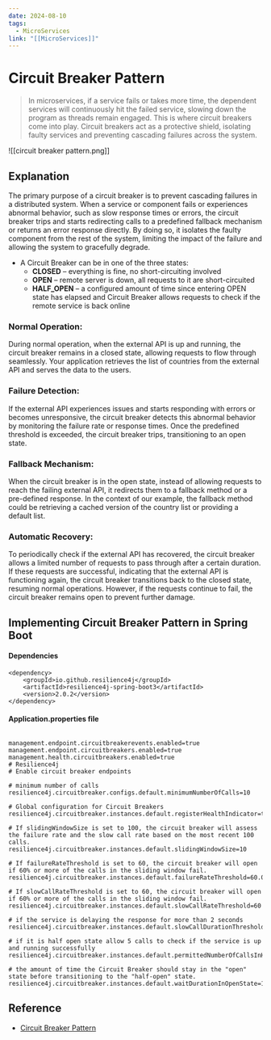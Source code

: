 ```yaml
---
date: 2024-08-10
tags:
  - MicroServices
link: "[[MicroServices]]"
---
```


# Circuit Breaker Pattern

> In microservices, if a service fails or takes more time, the dependent services will continuously hit the failed service, slowing down the program as threads remain engaged. This is where circuit breakers come into play. Circuit breakers act as a protective shield, isolating faulty services and preventing cascading failures across the system.


![[circuit breaker pattern.png]]

## Explanation 

The primary purpose of a circuit breaker is to prevent cascading failures in a distributed system. When a service or component fails or experiences abnormal behavior, such as slow response times or errors, the circuit breaker trips and starts redirecting calls to a predefined fallback mechanism or returns an error response directly. By doing so, it isolates the faulty component from the rest of the system, limiting the impact of the failure and allowing the system to gracefully degrade.

- A Circuit Breaker can be in one of the three states:
	- **CLOSED** – everything is fine, no short-circuiting involved
	- **OPEN** – remote server is down, all requests to it are short-circuited
	- **HALF_OPEN** – a configured amount of time since entering OPEN state has elapsed and Circuit Breaker allows requests to check if the remote service is back online
### Normal Operation:  
During normal operation, when the external API is up and running, the circuit breaker remains in a closed state, allowing requests to flow through seamlessly. Your application retrieves the list of countries from the external API and serves the data to the users.
### Failure Detection:  
If the external API experiences issues and starts responding with errors or becomes unresponsive, the circuit breaker detects this abnormal behavior by monitoring the failure rate or response times. Once the predefined threshold is exceeded, the circuit breaker trips, transitioning to an open state.
### Fallback Mechanism:  
When the circuit breaker is in the open state, instead of allowing requests to reach the failing external API, it redirects them to a fallback method or a pre-defined response. In the context of our example, the fallback method could be retrieving a cached version of the country list or providing a default list.
### Automatic Recovery:  
To periodically check if the external API has recovered, the circuit breaker allows a limited number of requests to pass through after a certain duration. If these requests are successful, indicating that the external API is functioning again, the circuit breaker transitions back to the closed state, resuming normal operations. However, if the requests continue to fail, the circuit breaker remains open to prevent further damage.
## Implementing Circuit Breaker Pattern in Spring Boot

#### Dependencies 
```pom
<dependency>  
    <groupId>io.github.resilience4j</groupId>  
    <artifactId>resilience4j-spring-boot3</artifactId>  
    <version>2.0.2</version>  
</dependency>
```
#### Application.properties file
``` properties
  
management.endpoint.circuitbreakerevents.enabled=true  
management.endpoint.circuitbreakers.enabled=true  
management.health.circuitbreakers.enabled=true  
# Resilience4j  
# Enable circuit breaker endpoints  
  
# minimum number of calls  
resilience4j.circuitbreaker.configs.default.minimumNumberOfCalls=10  
  
# Global configuration for Circuit Breakers  
resilience4j.circuitbreaker.instances.default.registerHealthIndicator=true  
  
# If slidingWindowSize is set to 100, the circuit breaker will assess the failure rate and the slow call rate based on the most recent 100 calls.  
resilience4j.circuitbreaker.instances.default.slidingWindowSize=10  
  
# If failureRateThreshold is set to 60, the circuit breaker will open if 60% or more of the calls in the sliding window fail.  
resilience4j.circuitbreaker.instances.default.failureRateThreshold=60.0  
  
# If slowCallRateThreshold is set to 60, the circuit breaker will open if 60% or more of the calls in the sliding window fail.  
resilience4j.circuitbreaker.instances.default.slowCallRateThreshold=60  
  
# if the service is delaying the response for more than 2 seconds  
resilience4j.circuitbreaker.instances.default.slowCallDurationThreshold=2000  
  
# if it is half open state allow 5 calls to check if the service is up and running successfully  
resilience4j.circuitbreaker.instances.default.permittedNumberOfCallsInHalfOpenState=5  
  
# the amount of time the Circuit Breaker should stay in the "open" state before transitioning to the "half-open" state.  
resilience4j.circuitbreaker.instances.default.waitDurationInOpenState=10000
```


## Reference
*   [Circuit Breaker Pattern](https://medium.com/spring-boot/exploring-resilience4j-enhancing-circuit-breaker-patterns-for-robust-applications-6cb8093d0b9)

